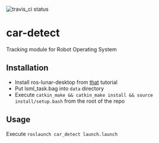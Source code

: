 ![travis_ci status](https://travis-ci.org/demikandr/car-detect.svg?branch=master)

# car-detect
Tracking module for Robot Operating System

## Installation

* Install ros-lunar-desktop from [that](http://wiki.ros.org/lunar/Installation/Ubuntu) tutorial
* Put lsml_task.bag into `data` directory
* Execute `catkin_make && catkin_make install && source install/setup.bash` from the root of the repo

## Usage

Execute `roslaunch car_detect launch.launch`
